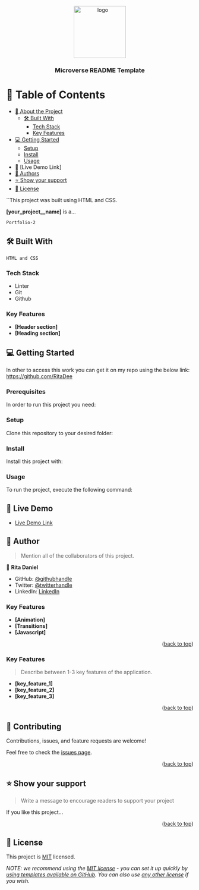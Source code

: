  <a name="readme-top"></a>

<!--
HOW TO USE:
This is an example of how you may give instructions on setting up your project locally.

Modify this file to match your project and remove sections that don't apply.

REQUIRED SECTIONS:
- Table of Contents
- About the Project
  - Built With
  - Live Demo
- Getting Started
- Authors
- Future Features
- Contributing
- Show your support
- Acknowledgements
- License

After you're finished please remove all the comments and instructions!
-->

<div align="center">

  <img src="murple_logo.png" alt="logo" width="140"  height="auto" />
  <br/>

  <h3><b>Microverse README Template</b></h3>

</div>

<!-- TABLE OF CONTENTS -->

# 📗 Table of Contents

- [📖 About the Project](#about-project)
  - [🛠 Built With](#built-with)
    - [Tech Stack](#tech-stack)
    - [Key Features](#key-features)
- [💻 Getting Started](#getting-started)
  - [Setup](#setup)
  - [Install](#install)
  - [Usage](#usage)
 - 🚀 [Live Demo Link]
- [👥 Authors](#authors)
- [⭐️ Show your support](#support)
- [📝 License](#license)

<!-- PROJECT DESCRIPTION -->


``This project was built using HTML and CSS.

**[your_project__name]** is a...

``Portfolio-2``

## 🛠 Built With <a name="built-with"></a>

``HTML and CSS``

### Tech Stack <a name="tech-stack"></a>

- Linter
- Git
- Github


### Key Features <a name="key-features"></a>


- **[Header section]**
- **[Heading section]**


## 💻 Getting Started 

In other to access this work you can get it on my repo using the below link:
https://github.com/RitaDee

### Prerequisites

In order to run this project you need:


### Setup

Clone this repository to your desired folder:



### Install

Install this project with:



### Usage

To run the project, execute the following command:

<!--
Example command:

```sh
  rails server
```
--->

## 🚀 Live Demo <a name="live-demo"></a>


- [Live Demo Link](https://ritadee.github.io/portfolio/)

## 👥 Author

> Mention all of the collaborators of this project.

👤 **Rita Daniel**

- GitHub: [@githubhandle](https://github.com/RitaDee)
- Twitter: [@twitterhandle](https://twitter.com/durdana_dee)
- LinkedIn: [LinkedIn](https://www.linkedin.com/in/rita-daniel/)

<!-- Feat<!-- Features -->

### Key Features <a name="key-features"></a>

- **[Animation]**
- **[Transitions]**
- **[Javascript]**

<p align="right">(<a href="#readme-top">back to top</a>)</p>

### Key Features <a name="key-features"></a>

> Describe between 1-3 key features of the application.

- **[key_feature_1]**
- **[key_feature_2]**
- **[key_feature_3]**

<p align="right">(<a href="#readme-top">back to top</a>)</p>


<!-- CONTRIBUTING -->

## 🤝 Contributing <a name="contributing"></a>

Contributions, issues, and feature requests are welcome!

Feel free to check the [issues page](../../issues/).

<p align="right">(<a href="#readme-top">back to top</a>)</p>

<!-- SUPPORT -->

## ⭐️ Show your support <a name="support"></a>

> Write a message to encourage readers to support your project

If you like this project...

<p align="right">(<a href="#readme-top">back to top</a>)</p>




## 📝 License <a name="license"></a>

This project is [MIT](./LICENSE) licensed.

_NOTE: we recommend using the [MIT license](https://choosealicense.com/licenses/mit/) - you can set it up quickly by [using templates available on GitHub](https://docs.github.com/en/communities/setting-up-your-project-for-healthy-contributions/adding-a-license-to-a-repository). You can also use [any other license](https://choosealicense.com/licenses/) if you wish._


